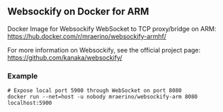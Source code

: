 ## Websockify on Docker for ARM

Docker Image for Websockify WebSocket to TCP proxy/bridge on ARM: https://hub.docker.com/r/mraerino/websockify-armhf/

For more information on Websockify, see the official project page: https://github.com/kanaka/websockify/

### Example
```shell
# Expose local port 5900 through WebSocket on port 8080
docker run --net=host -u nobody mraerino/websockify-arm 8080 localhost:5900
```
